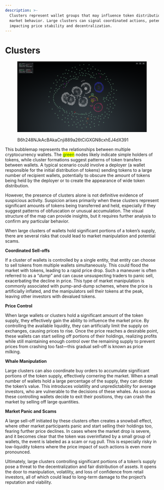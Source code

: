 ```yaml
---
description: >-
  Clusters represent wallet groups that may influence token distribution and
  market behavior. Large clusters can signal coordinated actions, potentially
  impacting price stability and decentralization.
---
```


# Clusters

<figure><img src="../.gitbook/assets/image (2).png" alt=""><figcaption><p>B6h248NJkAcBAkaCnji889a26tCiGXGN8cxhEJ4dX391</p></figcaption></figure>

This bubblemap represents the relationships between multiple cryptocurrency wallets. The <mark style="color:green;">green</mark> nodes likely indicate simple holders of tokens, while cluster formations suggest patterns of token transfers between wallets. A typical scenario could involve a deployer (a wallet responsible for the initial distribution of tokens) sending tokens to a large number of recipient wallets, potentially to obscure the amount of tokens being held by the deployer or to create the appearance of wide token distribution.

However, the presence of clusters alone is not definitive evidence of suspicious activity. Suspicion arises primarily when these clusters represent significant amounts of tokens being transferred and held, especially if they suggest patterns of obfuscation or unusual accumulation. The visual structure of the map can provide insights, but it requires further analysis to confirm any particular behavior.

When large clusters of wallets hold significant portions of a token’s supply, there are several risks that could lead to market manipulation and potential scams.

**Coordinated Sell-offs**

If a cluster of wallets is controlled by a single entity, that entity can choose to sell tokens from multiple wallets simultaneously. This could flood the market with tokens, leading to a rapid price drop. Such a maneuver is often referred to as a “_dump_” and can cause unsuspecting traders to panic sell, exacerbating the decline in price. This type of market manipulation is commonly associated with pump-and-dump schemes, where the price is artificially inflated, and the manipulators sell their tokens at the peak, leaving other investors with devalued tokens.

**Price Control**

When large wallets or clusters hold a significant amount of the token supply, they effectively gain the ability to influence the market price. By controlling the available liquidity, they can artificially limit the supply on exchanges, causing prices to rise. Once the price reaches a desirable point, these wallets can start selling off portions of their holdings, realizing profits while still maintaining enough control over the remaining supply to prevent prices from crashing too fast—this gradual sell-off is known as price milking.

**Whale Manipulation**

Large clusters can also coordinate buy orders to accumulate significant portions of the token supply, effectively cornering the market. When a small number of wallets hold a large percentage of the supply, they can dictate the token’s value. This introduces volatility and unpredictability for average investors, who are vulnerable to the decisions of these whales. As soon as these controlling wallets decide to exit their positions, they can crash the market by selling off large quantities.

**Market Panic and Scams**

A large sell-off initiated by these clusters often creates a snowball effect, where other market participants panic and start selling their holdings too, fearing further price declines. In cases where the market drop is severe, and it becomes clear that the token was overinflated by a small group of wallets, the event is labeled as a scam or rug pull. This is especially risky in low-liquidity tokens where the price impact of such actions is even more pronounced.

Ultimately, large clusters controlling significant portions of a token’s supply pose a threat to the decentralization and fair distribution of assets. It opens the door to manipulation, volatility, and loss of confidence from retail investors, all of which could lead to long-term damage to the project’s reputation and viability.

